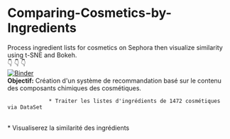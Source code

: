 # Comparing-Cosmetics-by-Ingredients
Process ingredient lists for cosmetics on Sephora then visualize similarity using t-SNE and Bokeh.
<br>
 :point_down:  :point_down:  :point_down: 
 <br>
[![Binder](https://mybinder.org/badge_logo.svg)](https://mybinder.org/v2/gh/farahjbara/Comparing-Cosmetics-by-Ingredients/main)
<br> 
**Objectif:**
Création d'un système de recommandation basé sur le contenu des composants chimiques des cosmétiques.
<br>

                 * Traiter les listes d'ingrédients de 1472 cosmétiques via DataSet
<br>
                 * Visualiserez la similarité des ingrédients 

